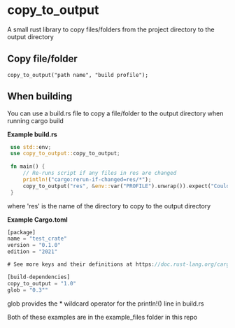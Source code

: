 # copy_to_output
A small rust library to copy files/folders from the project directory to the output directory  

## Copy file/folder
`copy_to_output("path name", "build profile");`

## When building
You can use a build.rs file to copy a file/folder to the output directory when running cargo build  

**Example build.rs**  
```rs
 use std::env;  
 use copy_to_output::copy_to_output;  
   
 fn main() {  
     // Re-runs script if any files in res are changed  
     println!("cargo:rerun-if-changed=res/*");  
     copy_to_output("res", &env::var("PROFILE").unwrap()).expect("Could not copy");  
 }
 ``` 
 where 'res' is the name of the directory to copy to the output directory  
  
**Example Cargo.toml**  
```rs
[package]
name = "test_crate"
version = "0.1.0"
edition = "2021"

# See more keys and their definitions at https://doc.rust-lang.org/cargo/reference/manifest.html

[build-dependencies]
copy_to_output = "1.0"
glob = "0.3""
 ```
 glob provides the * wildcard operator for the println!() line in build.rs  
   
 Both of these examples are in the example_files folder in this repo  
